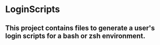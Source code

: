 # LoginScripts

##  This project contains files to generate a user's login scripts for a bash or zsh environment.

